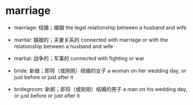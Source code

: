 # marriage

- marriage: 结婚；婚姻 the legal relationship between a husband and wife
- marital: 婚姻的；夫妻关系的 connected with marriage or with the relationship between a husband and wife
- martial: 战争的；军事的 connected with fighting or war

- bride: 新娘；即将（或刚刚）结婚的女子 a woman on her wedding day, or just before or just after it
- bridegroom: 新郎；即将（或刚刚）结婚的男子 a man on his wedding day, or just before or just after it
